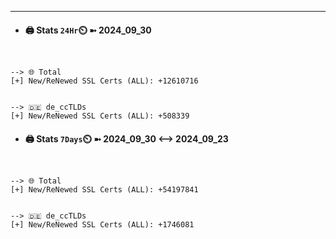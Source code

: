 

---
- #### 🖨️ **Stats** `24Hr`⏲️ ➼ 2024_09_30
```console


--> 🌐 Total
[+] New/ReNewed SSL Certs (ALL): +12610716


--> 🇩🇪 de_ccTLDs
[+] New/ReNewed SSL Certs (ALL): +508339

```

- #### 🖨️ **Stats** `7Days`⏲️ ➼ 2024_09_30 <--> 2024_09_23
```console


--> 🌐 Total
[+] New/ReNewed SSL Certs (ALL): +54197841


--> 🇩🇪 de_ccTLDs
[+] New/ReNewed SSL Certs (ALL): +1746081

```

